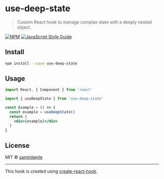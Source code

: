 # use-deep-state

> Custom React hook to manage complex state with a deeply nested object.

[![NPM](https://img.shields.io/npm/v/use-deep-state.svg)](https://www.npmjs.com/package/use-deep-state) [![JavaScript Style Guide](https://img.shields.io/badge/code_style-standard-brightgreen.svg)](https://standardjs.com)

## Install

```bash
npm install --save use-deep-state
```

## Usage

```jsx
import React, { Component } from 'react'

import { useDeepState } from 'use-deep-state'

const Example = () => {
  const example = useDeepState()
  return (
    <div>{example}</div>
  )
}
```

## License

MIT © [samirdamle](https://github.com/samirdamle)

---

This hook is created using [create-react-hook](https://github.com/hermanya/create-react-hook).
